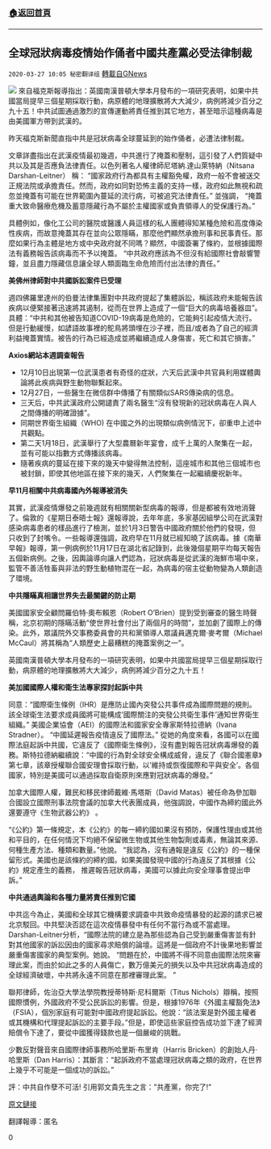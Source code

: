 ###  [:house:返回首頁](https://github.com/ourhimalayas/txt)
---

## 全球冠狀病毒疫情始作俑者中國共產黨必受法律制裁
`2020-03-27 10:05 秘密翻译组` [轉載自GNews](https://gnews.org/zh-hant/154558/)

![](https://s3-ap-northeast-1.amazonaws.com/news.guo.offload.media/wp-content/uploads/2020/03/27100028/Picture-1-91.png)
來自福克斯報導指出：英國南漢普頓大學本月發布的一項研究表明，如果中共國當局提早三個星期採取行動，病原體的地理擴散將大大減少，病例將減少百分之九十五！中共試圖通過激烈的宣傳運動將責任推到其它地方，甚至暗示這種病毒是由美國軍方帶到武漢的。

昨天福克斯新聞直指中共是冠狀病毒全球蔓延到的始作俑者，必遭法律制裁。

文章詳盡指出在武漢疫情最初幾週，中共進行了掩蓋和壓制，這引發了人們質疑中共以及其是否應負法律責任。以色列著名人權律師尼塔納.達山萊特納（Nitsana Darshan-Leitner） 稱： “國家政府行為都具有主權豁免權，政府一般不會被送交正規法院或承擔責任。然而，政府如同對恐怖主義的支持一樣，政府如此無視和疏忽並掩蓋有可能在世界範圍內蔓延的流行病，可被追究法律責任。” 並強調， “掩蓋重大致命醫療危機及蓄意隱藏行為不屬於主權國家或負責領導人的受保護行為。”

具體例如，像化工公司的醫院或醫護人員這樣的私人團體得知某種危險和高度傳染性疾病，而故意掩蓋其存在並向公眾隱瞞，那麼他們顯然承擔刑事和民事責任。那麼如果行為主體是地方或中央政府就不同嗎？顯然，中國簽署了條約，並根據國際法有義務報告該病毒而不予以掩蓋。 “中共政府應該為不但沒有給國際社會敲響警鐘，並且盡力隱藏信息讓全球人類面臨生命危險而付出法律的責任。”

**美佛州律師對中共國訴訟案件已受理**

週四佛羅里達州的伯曼法律集團對中共政府提起了集體訴訟，稱該政府未能報告該疾病以便緊接著迅速將其遏制，從而在世界上造成了一個“巨大的病毒培養器皿”。具體：“中共和其他被告知道COVID-19病毒是危險的，它能夠引起疫情大流行。但是行動緩慢，如諺語故事裡的鴕鳥將頭埋在沙子裡，而且/或者為了自己的經濟利益掩蓋實情。被告的行為已經造成並將繼續造成人身傷害，死亡和其它損害。”

**Axios網站本週調查報告**

- 12月10日出現第一位武漢患者有奇怪的症狀，六天后武漢中共官員利用媒體輿論將此疾病與野生動物聯繫起來。
- 12月27日，一些醫生在微信群中傳播了有關類似SARS傳染病的信息。
- 三天后，中共武漢政府公開譴責了兩名醫生“沒有發現新的冠狀病毒在人與人之間傳播的明確證據”。
- 同期世界衛生組織（WHO) 在中國之外的出現類似病例情況下，卻重申上述中共觀點。
- 第二天1月18日，武漢舉行了大型農曆新年宴會，成千上萬的人聚集在一起，並有可能以指數方式傳播該病毒。
- 隨著疾病的蔓延在接下來的幾天中變得無法控制，這座城市和其他三個城市也被封鎖，即使其他地區在接下來的幾天，人們聚集在一起繼續慶祝新年。


**早11月相關中共病毒國內外報導被消失**

其實，武漢疫情爆發之前幾週就有相關關新型病毒的報導，但是都被有效地消聲了。倫敦的《星期日泰晤士報》還報導說，去年年底，多家基因組學公司在武漢對感染病毒患者的樣品進行了檢測，並於1月3日警告中國政府關於他們的發現，但只收到了封嘴令。一些報導還強調，政府早在11月就已經知曉了該病毒。據《南華早報》報導，第一例病例於11月17日在湖北省記錄到，此後幾個星期平均每天報告五個新病例。之後，因輿論導向讓人們認為，冠狀病毒是從武漢的海鮮市場中來，監管不善活牲畜與非法的野生動植物混在一起，為病毒的宿主從動物變為人類創造了環境。

**中共隱瞞真相讓世界失去最關鍵的防止期**

美國國家安全顧問羅伯特·奧布賴恩（Robert O’Brien）提到受到審查的醫生時聲稱，北京初期的隱瞞活動“使世界社會付出了兩個月的時間”，並加劇了國際上的傳染。此外，眾議院外交事務委員會的共和黨領導人眾議員邁克爾·麥考爾（Michael McCaul）將其稱為“人類歷史上最糟糕的掩蓋案例之一”。

英國南漢普頓大學本月發布的一項研究表明，如果中共國當局提早三個星期採取行動，病原體的地理擴散將大大減少，病例將減少百分之九十五！

**美加國國際人權和衛生法專家探討起訴中共**

同意：“國際衛生條例（IHR）是應防止國內突發公共事件成為國際問題的規則。該全球衛生法要求成員國將可能構成’國際關注的突發公共衛生事件’通知世界衛生組織。” 美國企業協會（AEI）的國際法和國家安全專家斯特拉德納（Ivana Stradner）。 “中國延遲報告疫情違反了國際法。” 從她的角度來看，各國可以在國際法庭起訴中共國，它違反了《國際衛生條例》，沒有盡到報告冠狀病毒爆發的義務。斯特拉德納繼續說：“中國的行為對全球安全構成威脅，違反了《聯合國憲章》第七章，該章授權聯合國安理會採取行動，以’維持或恢復國際和平與安全’。各個國家，特別是美國可以通過採取自衛原則來應對冠狀病毒的爆發。”

加拿大國際人權，難民和移民律師戴維·馬塔斯（David Matas）被任命為參加聯合國設立國際刑事法院會議的加拿大代表團成員，他強調說，中國作為締約國此外還要遵守《生物武器公約》 。

“《公約》第一條規定，本《公約》的每一締約國如果沒有預防，保護性理由或其他和平目的，在任何情況下均絕不保留微生物或其他生物製劑或毒素，無論其來源、何種生產方法、種類和數量。”他說。 “我認為，沒有通報是違反《公約》的一種保留形式。美國也是該條約的締約國。如果美國發現中國的行為違反了其根據《公約》規定產生的義務， 推遲報告冠狀病毒，美國可以據此向安全理事會提出申訴。”

**中共通過輿論和各種力量將責任推到它國**

中共迄今為止，美國和全球其它機構要求調查中共致命疫情暴發的起源的請求已被北京駁回。中共堅決否認在這次疫情暴發中有任何不當行為或不當處理。 Darshan-Leitner分析，“國際法院的建立是為那些認為自己受到嚴重傷害並有針對其他國家的訴訟因由的國家尋求賠償的論壇。這將是一個政府不計後果地影響並嚴重傷害國家的典型案例。她說。 “問題在於，中國將不得不同意由國際法院來審理此案，而由於如此之多的人員傷亡，數万億美元的損失以及中共冠狀病毒造成的全球經濟破壞，中共將永遠不同意在那裡審理此案。 ”

聯邦律師，佐治亞大學法學院教授蒂特斯·尼科爾斯（Titus Nichols）辯稱，按照國際慣例，外國政府不受公民訴訟的影響。但是，根據1976年《外國主權豁免法》（FSIA），個別家庭有可能對中國政府提起訴訟。他說：“該法案是對外國主權者或其機構和代理提起訴訟的主要手段。”但是，即使這些家庭控告成功並下達了經濟賠償令下達了，要從中國獲得錢款也是一個嚴峻的挑戰。

少數反對聲音來自國際律師事務所哈里斯·布里肯（Harris Bricken）的創始人丹·哈里斯（Dan Harris）：其斷言：“起訴政府不當處理冠狀病毒之類的政府，在世界上幾乎不可能是一個成功的訴訟。”

評：中共自作孽不可活! 引用郭文貴先生之言：”共產黨，你完了!”

[原文鏈接](https://www.foxnews.com/world/china-legally-accountable-coronavirus)

翻譯報導：匿名

0
